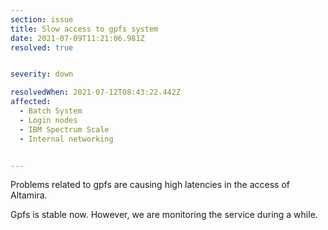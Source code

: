 ```yaml
---
section: issue
title: Slow access to gpfs system
date: 2021-07-09T11:21:06.981Z
resolved: true


severity: down

resolvedWhen: 2021-07-12T08:43:22.442Z
affected:
  - Batch System
  - Login nodes
  - IBM Spectrum Scale
  - Internal networking


---
```

Problems related to gpfs are causing high latencies in the access of Altamira.

Gpfs is stable now. However, we are monitoring the service during a while.